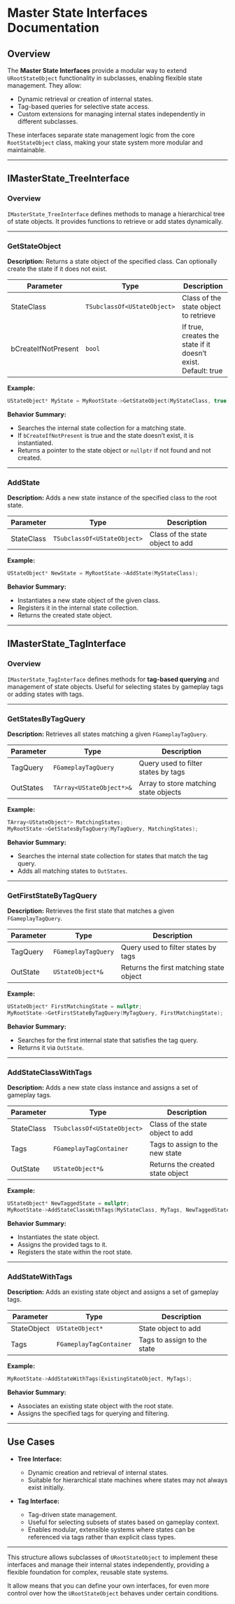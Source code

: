 
# Master State Interfaces Documentation

## Overview

The **Master State Interfaces** provide a modular way to extend `URootStateObject` functionality in subclasses, enabling flexible state management. They allow:

* Dynamic retrieval or creation of internal states.
* Tag-based queries for selective state access.
* Custom extensions for managing internal states independently in different subclasses.

These interfaces separate state management logic from the core `RootStateObject` class, making your state system more modular and maintainable.

---

## IMasterState_TreeInterface

### Overview

`IMasterState_TreeInterface` defines methods to manage a hierarchical tree of state objects. It provides functions to retrieve or add states dynamically.

---

### GetStateObject

**Description:**
Returns a state object of the specified class. Can optionally create the state if it does not exist.

| Parameter           | Type                        | Description                                                   |
| ------------------- | --------------------------- | ------------------------------------------------------------- |
| StateClass          | `TSubclassOf<UStateObject>` | Class of the state object to retrieve                         |
| bCreateIfNotPresent | `bool`                      | If true, creates the state if it doesn’t exist. Default: true |

**Example:**

```cpp
UStateObject* MyState = MyRootState->GetStateObject(MyStateClass, true);
```

**Behavior Summary:**

* Searches the internal state collection for a matching state.
* If `bCreateIfNotPresent` is true and the state doesn’t exist, it is instantiated.
* Returns a pointer to the state object or `nullptr` if not found and not created.

---

### AddState

**Description:**
Adds a new state instance of the specified class to the root state.

| Parameter  | Type                        | Description                      |
| ---------- | --------------------------- | -------------------------------- |
| StateClass | `TSubclassOf<UStateObject>` | Class of the state object to add |

**Example:**

```cpp
UStateObject* NewState = MyRootState->AddState(MyStateClass);
```

**Behavior Summary:**

* Instantiates a new state object of the given class.
* Registers it in the internal state collection.
* Returns the created state object.

---

## IMasterState_TagInterface

### Overview

`IMasterState_TagInterface` defines methods for **tag-based querying** and management of state objects. Useful for selecting states by gameplay tags or adding states with tags.

---

### GetStatesByTagQuery

**Description:**
Retrieves all states matching a given `FGameplayTagQuery`.

| Parameter | Type                     | Description                           |
| --------- | ------------------------ | ------------------------------------- |
| TagQuery  | `FGameplayTagQuery`      | Query used to filter states by tags   |
| OutStates | `TArray<UStateObject*>&` | Array to store matching state objects |

**Example:**

```cpp
TArray<UStateObject*> MatchingStates;
MyRootState->GetStatesByTagQuery(MyTagQuery, MatchingStates);
```

**Behavior Summary:**

* Searches the internal state collection for states that match the tag query.
* Adds all matching states to `OutStates`.

---

### GetFirstStateByTagQuery

**Description:**
Retrieves the first state that matches a given `FGameplayTagQuery`.

| Parameter | Type                | Description                             |
| --------- | ------------------- | --------------------------------------- |
| TagQuery  | `FGameplayTagQuery` | Query used to filter states by tags     |
| OutState  | `UStateObject*&`    | Returns the first matching state object |

**Example:**

```cpp
UStateObject* FirstMatchingState = nullptr;
MyRootState->GetFirstStateByTagQuery(MyTagQuery, FirstMatchingState);
```

**Behavior Summary:**

* Searches for the first internal state that satisfies the tag query.
* Returns it via `OutState`.

---

### AddStateClassWithTags

**Description:**
Adds a new state class instance and assigns a set of gameplay tags.

| Parameter  | Type                        | Description                      |
| ---------- | --------------------------- | -------------------------------- |
| StateClass | `TSubclassOf<UStateObject>` | Class of the state object to add |
| Tags       | `FGameplayTagContainer`     | Tags to assign to the new state  |
| OutState   | `UStateObject*&`            | Returns the created state object |

**Example:**

```cpp
UStateObject* NewTaggedState = nullptr;
MyRootState->AddStateClassWithTags(MyStateClass, MyTags, NewTaggedState);
```

**Behavior Summary:**

* Instantiates the state object.
* Assigns the provided tags to it.
* Registers the state within the root state.

---

### AddStateWithTags

**Description:**
Adds an existing state object and assigns a set of gameplay tags.

| Parameter   | Type                    | Description                 |
| ----------- | ----------------------- | --------------------------- |
| StateObject | `UStateObject*`         | State object to add         |
| Tags        | `FGameplayTagContainer` | Tags to assign to the state |

**Example:**

```cpp
MyRootState->AddStateWithTags(ExistingStateObject, MyTags);
```

**Behavior Summary:**

* Associates an existing state object with the root state.
* Assigns the specified tags for querying and filtering.

---

## Use Cases

* **Tree Interface:**

  * Dynamic creation and retrieval of internal states.
  * Suitable for hierarchical state machines where states may not always exist initially.

* **Tag Interface:**

  * Tag-driven state management.
  * Useful for selecting subsets of states based on gameplay context.
  * Enables modular, extensible systems where states can be referenced via tags rather than explicit class types.

---

This structure allows subclasses of `URootStateObject` to implement these interfaces and manage their internal states independently, providing a flexible foundation for complex, reusable state systems.

It allow means that you can define your own interfaces, for even more control over how the `URootStateObject` behaves under certain conditions.
